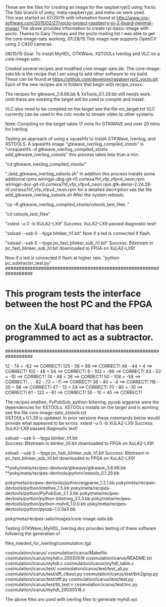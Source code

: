 These are the files for creating an image for the raspberrypi2
using Yocto.  The fido branch of poky, meta-raspberrypi, and meta-oe
were used.  
This was started on 07/20/15 with infomation found at 
http://www.cnx-software.com/2015/02/27/yocto-project-raspberry-pi-2-board-minimal-image/
The above provides information to create rpi-basic-image with yocto.
Thanks to Gary Thomas and the yocto mailing list I was able to get the
core-image-sato working,
07/28/15
This image now supports OpenCV using 2 C920 cameras.
 
08/15/15
Goal: To install MyHDL, GTKWave, XSTOOLs Iverilog and VLC on a core-image-sato.

Created several recipes and modified core-image-sato.bb.
The core-image-sato.bb is the recipe that I am using to add other 
software to my build.
These can be found at https://github.com/develone/raspberrypi2_yocto.git
Each of the new recipes are in folders that begin with recipe_xxxxx.

The recipes for gtkwave_3.6.66.bb & XsTools_0.1.29.bb still needs work. Until these are
working the target will be used to compile and install.

VLC also need to be compiled on the target see the file vlc_target.txt
VLC currently can be used in the cvlc mode to stream video to other systems.

Note: Compiling on the target takes 17 mins for GTKWAVE and over 20 mins for Iverilog.

Testing an approach of using a squashfs to install GTKWave, Iverilog, and XSTOOLS.
A squashfs image "gtkwave_iverilog_compiled_xtools" is 
"unsquashfs -d gtkwave_iverilog_compiled_xtools add_gtkwave_iverilog_xstools"
this process takes less than a min.

"cd gtkwave_iverilog_compiled_xtools/" 

"./add_gtkwave_iverilog_xstools.sh"
In addition this process installs some additional rpms
wiringpi-dbg-git-r0.cortexa7hf_vfp_vfpv4_neon.rpm
wiringpi-doc-git-r0.cortexa7hf_vfp_vfpv4_neon.rpm
gtk-demo-2.24.28-r0.cortexa7hf_vfp_vfpv4_neon.rpm
for a detailed decrription see the file add_gtkwave_iverilog_xstools.sh
After the system reboots

"cp -R gtkwave_iverilog_compiled_xtools/xstools_test_files ."

"cd xstools_test_files"

"xstest -u 0 -b XULA2-LX9"
Success: XuLA2-LX9 passed diagnostic test!

"xsload --usb 0 --fpga blinker_h1.bit"
Now if a led is connected if flash.

"xsload --usb 0 --fpga pc_fast_blinker_sub_h1.bit"
Success: Bitstream in pc_fast_blinker_sub_h1.bit downloaded to FPGA on XuLA2-LX9!

Now if a led is connected if flash at higher rate.
"python pc_subtractor_test.py"
##################################################################
# This program tests the interface between the host PC and the FPGA 
# on the XuLA board that has been programmed to act as a subtractor.
##################################################################

 12 -  74 =  -62 ==> CORRECT!
125 -  56 =   69 ==> CORRECT!
 48 -  44 =    4 ==> CORRECT!
102 -  48 =   54 ==> CORRECT!
  6 - 102 =  -96 ==> CORRECT!
 43 -  53 =  -10 ==> CORRECT!
 74 -  48 =   26 ==> CORRECT!
 50 - 108 =  -58 ==> CORRECT!
	.
	.
	.
 62 -  73 =  -11 ==> CORRECT!
 36 -  40 =   -4 ==> CORRECT!
118 -  20 =   98 ==> CORRECT!
 47 -  13 =   34 ==> CORRECT!
 70 -  80 =  -10 ==> CORRECT!
 61 - 122 =  -61 ==> CORRECT!
 55 -  10 =   45 ==> CORRECT!


The recipes intelhex, PyPubSub, python-bitstring, pyusb argparse were the dependencies
for XSTOOLs.  XSTOOLs installs on the target and is working
see the file core-image-sato_xstools.txt  
XSTOOLs 0.1.29 is updated.  In prior versions these commands below
 would provide what appeared to be errors.
xstest -u 0 -b XULA2-LX9
Success: XuLA2-LX9 passed diagnostic test!

xsload --usb 0 --fpga blinker_h1.bit             
Success: Bitstream in blinker_h1.bit downloaded to FPGA on XuLA2-LX9!

xsload --usb 0 --fpga pc_fast_blinker_sub_h1.bit 
Success: Bitstream in pc_fast_blinker_sub_h1.bit downloaded to FPGA on XuLA2-LX9!

**poky/meta/recipes-devtools/gtkwave/gtkwave_3.6.66.bb
**poky/meta/recipes-devtools/python/xstools_0.1.29.bb

poky/meta/recipes-devtools/python/argparse_1.2.1.bb
poky/meta/recipes-devtools/python/intelhex_1.5.bb
poky/meta/recipes-devtools/python/PyPubSub_3.1.3.bb
poky/meta/recipes-devtools/python/python-bitstring_3.1.3.bb
poky/meta/recipes-devtools/python/python-myhdl_1.0.0.bb
poky/meta/recipes-devtools/python/pyusb-1.0.0a3.bb

poky/meta/recipes-sato/images/core-image-sato.bb

Testing GTKWave_MyHDL_Iverilog.doc provides testing of these software
following the generation of 

files_needed_for_iverilog/cosimulation.tgz

cosimulation/icarus/
cosimulation/icarus/Makefile
cosimulation/icarus/myhdl.c.20030518
cosimulation/icarus/README.txt
cosimulation/icarus/myhdl.c
cosimulation/icarus/myhdl_table.c
cosimulation/icarus/test/
cosimulation/icarus/test/test_all.py
cosimulation/icarus/test/dff_clkout.py
cosimulation/icarus/test/bin2gray.py
cosimulation/icarus/test/dff.py
cosimulation/icarus/test/test.py
cosimulation/icarus/test/tb_test.v
cosimulation/icarus/test/inc.py
cosimulation/icarus/myhdl_20030518.c

The above files are used with iverilog files to generate
 myhdl.vpi.  


 

